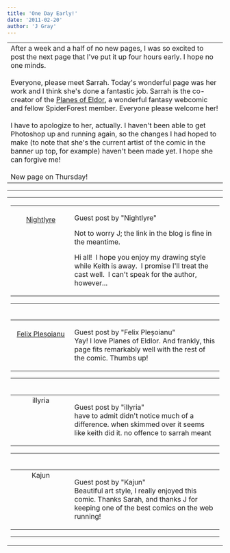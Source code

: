 ```yaml
---
title: 'One Day Early!'
date: '2011-02-20'
author: 'J Gray'
---
```


<div>
<!-- Main content here -->
<table border="0" class="post"><tbody><tr><td>
   
   <div class="post_body">
       After a week and a half of no new pages, I was so excited to post the next page that I've put it up four hours early. I hope no one minds.<br><br>Everyone, please meet Sarrah. Today's wonderful page was her work and I think she's done a fantastic job. Sarrah is the co-creator of the <a name="" target="_blank" classname="" class="" href="http://www.eldlor.com/">Planes of Eldor</a>, a wonderful fantasy webcomic and fellow SpiderForest member. Everyone please welcome her!<br><br>I have to apologize to her, actually. I haven't been able to get Photoshop up and running again, so the changes I had hoped to make (to note that she's the current artist of the comic in the banner up top, for example) haven't been made yet. I hope she can forgive me!<br><br>New page on Thursday!<br>
   </div>
   </td></tr>
   </tbody></table><hr><table style="width:100%; border:0;" class="comment_table"><tbody><tr><td width="100%"><a name=""> </a><div style="width:100%;" class="comment"><table border="0" width="100%"><tbody><tr><td align="center" valign="top" width="125">
<span class="comment_title"><center><br><a href="http://www.eldlor.com" target="_blank">Nightlyre</a><br></center><a name="363">&nbsp;</a></span><br>
<center><img src="https://www.gravatar.com/avatar.php?gravatar_id=3793f621dea5d2edeb02cd7209a6dfc0&amp;default=http%3A%2F%2Fmysteriesofthearcana.com%2Ftemplates%2Fmain%2Fimages%2Favatar.gif&amp;size=80&amp;rating=g" border="0" alt=""></center>
</td>
<td valign="top">


<p class="comment_text"> </p><p class="comment_text"><span class="forum_info">Guest post by "Nightlyre"</span><br> </p><p>Not to worry J; the link in the blog is fine in the meantime.</p> <p>Hi all!&nbsp; I hope you enjoy my drawing style while Keith is away.&nbsp; I promise I'll treat the cast well.&nbsp; I can't speak for the author, however...</p>
 

</td></tr></tbody></table>
<hr></div></td></tr><tr><td width="100%"><a name=""> </a><div style="width:100%;" class="comment"><table border="0" width="100%"><tbody><tr><td align="center" valign="top" width="125">
<span class="comment_title"><center><br><a href="http://felix.plesoianu.ro/" target="_blank">Felix Pleșoianu</a><br></center><a name="364">&nbsp;</a></span><br>
<center><img src="https://www.gravatar.com/avatar.php?gravatar_id=e0ad94a966cfab0b02d938e4bf9cd1c1&amp;default=http%3A%2F%2Fmysteriesofthearcana.com%2Ftemplates%2Fmain%2Fimages%2Favatar.gif&amp;size=80&amp;rating=g" border="0" alt=""></center>
</td>
<td valign="top">


<p class="comment_text"> </p><p class="comment_text"><span class="forum_info">Guest post by "Felix Pleșoianu"</span><br> Yay! I love Planes of Eldlor. And frankly, this page fits remarkably well with the rest of the comic. Thumbs up!</p>
 

</td></tr></tbody></table>
<hr></div></td></tr><tr><td width="100%"><a name=""> </a><div style="width:100%;" class="comment"><table border="0" width="100%"><tbody><tr><td align="center" valign="top" width="125">
<span class="comment_title"><center>illyria<br></center><a name="365">&nbsp;</a></span><br>
<center><img src="https://www.gravatar.com/avatar.php?gravatar_id=613fd751d739481b933f5ea877a19d7d&amp;default=http%3A%2F%2Fmysteriesofthearcana.com%2Ftemplates%2Fmain%2Fimages%2Favatar.gif&amp;size=80&amp;rating=g" border="0" alt=""></center>
</td>
<td valign="top">


<p class="comment_text"> </p><p class="comment_text"><span class="forum_info">Guest post by "illyria"</span><br> have to admit didn't notice much of a difference. when skimmed over it seems like keith did it. no offence to sarrah meant</p>
 

</td></tr></tbody></table>
<hr></div></td></tr><tr><td width="100%"><a name=""> </a><div style="width:100%;" class="comment"><table border="0" width="100%"><tbody><tr><td align="center" valign="top" width="125">
<span class="comment_title"><center>Kajun<br></center><a name="366">&nbsp;</a></span><br>
<center><img src="https://www.gravatar.com/avatar.php?gravatar_id=3ae3eb522b901bc5e4754fec6d0afdbf&amp;default=http%3A%2F%2Fmysteriesofthearcana.com%2Ftemplates%2Fmain%2Fimages%2Favatar.gif&amp;size=80&amp;rating=g" border="0" alt=""></center>
</td>
<td valign="top">


<p class="comment_text"> </p><p class="comment_text"><span class="forum_info">Guest post by "Kajun"</span><br> Beautiful art style, I really enjoyed this comic. Thanks Sarah, and thanks J for keeping one of the best comics on the web running!</p>
 

</td></tr></tbody></table>
<hr></div></td></tr></tbody></table>
<!-- End main content -->
              </div>
